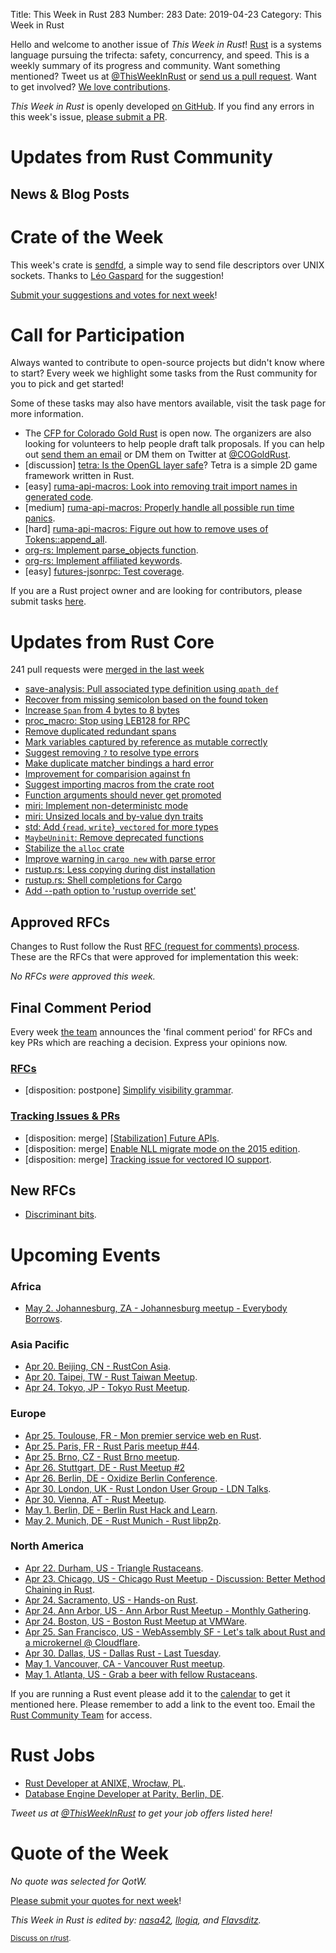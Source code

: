 Title: This Week in Rust 283
Number: 283
Date: 2019-04-23
Category: This Week in Rust

Hello and welcome to another issue of *This Week in Rust*!
[Rust](http://rust-lang.org) is a systems language pursuing the trifecta: safety, concurrency, and speed.
This is a weekly summary of its progress and community.
Want something mentioned? Tweet us at [@ThisWeekInRust](https://twitter.com/ThisWeekInRust) or [send us a pull request](https://github.com/cmr/this-week-in-rust).
Want to get involved? [We love contributions](https://github.com/rust-lang/rust/blob/master/CONTRIBUTING.md).

*This Week in Rust* is openly developed [on GitHub](https://github.com/cmr/this-week-in-rust).
If you find any errors in this week's issue, [please submit a PR](https://github.com/cmr/this-week-in-rust/pulls).

# Updates from Rust Community

## News & Blog Posts

# Crate of the Week

This week's crate is [sendfd](https://github.com/Standard-Cognition/sendfd), a simple way to send file descriptors over UNIX sockets. Thanks to [Léo Gaspard](https://users.rust-lang.org/t/crate-of-the-week/2704/514) for the suggestion!

[Submit your suggestions and votes for next week][submit_crate]!

[submit_crate]: https://users.rust-lang.org/t/crate-of-the-week/2704

# Call for Participation

Always wanted to contribute to open-source projects but didn't know where to start?
Every week we highlight some tasks from the Rust community for you to pick and get started!

Some of these tasks may also have mentors available, visit the task page for more information.

* The [CFP for Colorado Gold Rust](https://cfp.cogoldrust.com/events/cogoldrust-2019) is open now. The organizers are also looking for volunteers to help people draft talk proposals. If you can help out [send them an email](mailto:coloradogoldrust@gmail.com) or DM them on Twitter at [@COGoldRust](https://twitter.com/cogoldrust).
* [discussion] [tetra: Is the OpenGL layer safe](https://github.com/17cupsofcoffee/tetra/issues/117)? Tetra is a simple 2D game framework written in Rust.
* [easy] [ruma-api-macros: Look into removing trait import names in generated code](https://github.com/ruma/ruma-api-macros/issues/16).
* [medium] [ruma-api-macros: Properly handle all possible run time panics](https://github.com/ruma/ruma-api-macros/issues/5).
* [hard] [ruma-api-macros: Figure out how to remove uses of Tokens::append_all](https://github.com/ruma/ruma-api-macros/issues/4).
* [org-rs: Implement parse_objects function](https://github.com/org-rs/org-rs/issues/8).
* [org-rs: Implement affiliated keywords](https://github.com/org-rs/org-rs/issues/11).
* [easy] [futures-jsonrpc: Test coverage](https://github.com/vlopes11/futures-jsonrpc/issues/1).

If you are a Rust project owner and are looking for contributors, please submit tasks [here][guidelines].

[guidelines]: https://users.rust-lang.org/t/twir-call-for-participation/4821

# Updates from Rust Core

241 pull requests were [merged in the last week][merged]

[merged]: https://github.com/search?q=is%3Apr+org%3Arust-lang+is%3Amerged+merged%3A2019-04-08..2019-04-15

* [save-analysis: Pull associated type definition using `qpath_def`](https://github.com/rust-lang/rust/pull/59894)
* [Recover from missing semicolon based on the found token](https://github.com/rust-lang/rust/pull/59866)
* [Increase `Span` from 4 bytes to 8 bytes](https://github.com/rust-lang/rust/pull/59693)
* [proc_macro: Stop using LEB128 for RPC](https://github.com/rust-lang/rust/pull/59820)
* [Remove duplicated redundant spans](https://github.com/rust-lang/rust/pull/59896)
* [Mark variables captured by reference as mutable correctly](https://github.com/rust-lang/rust/pull/59708)
* [Suggest removing `?` to resolve type errors](https://github.com/rust-lang/rust/pull/59859)
* [Make duplicate matcher bindings a hard error](https://github.com/rust-lang/rust/pull/59858)
* [Improvement for comparision against fn](https://github.com/rust-lang/rust/pull/59798)
* [Suggest importing macros from the crate root](https://github.com/rust-lang/rust/pull/59784)
* [Function arguments should never get promoted](https://github.com/rust-lang/rust/pull/59724)
* [miri: Implement non-deterministc mode](https://github.com/rust-lang/miri/pull/683)
* [miri: Unsized locals and by-value dyn traits](https://github.com/rust-lang/rust/pull/59780)
* [std: Add {`read`, `write`}`_vectored` for more types](https://github.com/rust-lang/rust/pull/59852)
* [`MaybeUninit`: Remove deprecated functions](https://github.com/rust-lang/rust/pull/59912)
* [Stabilize the `alloc` crate](https://github.com/rust-lang/rust/pull/59675)
* [Improve warning in `cargo new` with parse error](https://github.com/rust-lang/cargo/pull/6839)
* [rustup.rs: Less copying during dist installation](https://github.com/rust-lang/rustup.rs/pull/1744)
* [rustup.rs: Shell completions for Cargo](https://github.com/rust-lang/rustup.rs/pull/1646)
* [Add --path option to 'rustup override set'](https://github.com/rust-lang/rustup.rs/pull/1524)

## Approved RFCs

Changes to Rust follow the Rust [RFC (request for comments)
process](https://github.com/rust-lang/rfcs#rust-rfcs). These
are the RFCs that were approved for implementation this week:

*No RFCs were approved this week.*

## Final Comment Period

Every week [the team](https://www.rust-lang.org/team.html) announces the
'final comment period' for RFCs and key PRs which are reaching a
decision. Express your opinions now.

### [RFCs](https://github.com/rust-lang/rfcs/labels/final-comment-period)

* [disposition: postpone] [Simplify visibility grammar](https://github.com/rust-lang/rfcs/pull/2640).

### [Tracking Issues & PRs](https://github.com/rust-lang/rust/labels/final-comment-period)

* [disposition: merge] [[Stabilization] Future APIs](https://github.com/rust-lang/rust/issues/59725).
* [disposition: merge] [Enable NLL migrate mode on the 2015 edition](https://github.com/rust-lang/rust/pull/59114).
* [disposition: merge] [Tracking issue for vectored IO support](https://github.com/rust-lang/rust/issues/58452).

## New RFCs

* [Discriminant bits](https://github.com/rust-lang/rfcs/pull/2684).

# Upcoming Events

### Africa

* [May  2. Johannesburg, ZA - Johannesburg meetup - Everybody Borrows](https://www.meetup.com/Johannesburg-Rust-Meetup/events/gpxrtqyzhbcb/).

### Asia Pacific

* [Apr 20. Beijing, CN - RustCon Asia](https://rustcon.asia/).
* [Apr 20. Taipei, TW - Rust Taiwan Meetup](https://www.facebook.com/events/400895290642737/).
* [Apr 24. Tokyo, JP - Tokyo Rust Meetup](https://rust.connpass.com/event/125666/).

### Europe

* [Apr 25. Toulouse, FR - Mon premier service web en Rust](https://www.meetup.com/Toulouse-Rust-Meetup/events/260218832).
* [Apr 25. Paris, FR - Rust Paris meetup #44](https://www.meetup.com/Rust-Paris/events/260443108/).
* [Apr 25. Brno, CZ - Rust Brno meetup](https://rust-brno.github.io/).
* [Apr 26. Stuttgart, DE - Rust Meetup #2](https://gettogether.community/rust-stuttgart/)
* [Apr 26. Berlin, DE - Oxidize Berlin Conference](https://oxidizeconf.com/).
* [Apr 30. London, UK - Rust London User Group - LDN Talks](https://www.meetup.com/Rust-London-User-Group/events/260565918/).
* [Apr 30. Vienna, AT - Rust Meetup](https://www.meetup.com/Rust-Vienna/events/260693863/).
* [May  1. Berlin, DE - Berlin Rust Hack and Learn](https://www.meetup.com/opentechschool-berlin/events/gkkttqyzhbcb/).
* [May  2. Munich, DE - Rust Munich - Rust libp2p](https://www.meetup.com/rust-munich/events/259984522/).

### North America

* [Apr 22. Durham, US - Triangle Rustaceans](https://www.meetup.com/triangle-rustaceans/events/mfglwpyzgbdc/).
* [Apr 23. Chicago, US - Chicago Rust Meetup - Discussion: Better Method Chaining in Rust](https://www.meetup.com/Chicago-Rust-Meetup/events/260321118).
* [Apr 24. Sacramento, US - Hands-on Rust](https://www.meetup.com/Rust-Sacramento/events/260347016/).
* [Apr 24. Ann Arbor, US - Ann Arbor Rust Meetup - Monthly Gathering](https://www.meetup.com/Ann-Arbor-Rust-Meetup/events/vsncvqyzgbgc/).
* [Apr 24. Boston, US - Boston Rust Meetup at VMWare](https://www.meetup.com/BostonRust/events/259966076/).
* [Apr 25. San Francisco, US - WebAssembly SF - Let's talk about Rust and a microkernel @ Cloudflare](https://www.meetup.com/wasmsf/events/260288977/).
* [Apr 30. Dallas, US - Dallas Rust - Last Tuesday](https://www.meetup.com/Dallas-Rust/events/zfgwzmyzgbnc/).
* [May  1. Vancouver, CA - Vancouver Rust meetup](https://www.meetup.com/Vancouver-Rust/events/hjrwvqyzhbcb/).
* [May  1. Atlanta, US - Grab a beer with fellow Rustaceans](https://www.meetup.com/Rust-ATL/events/lgtvsqyzhbcb/).

If you are running a Rust event please add it to the [calendar] to get
it mentioned here. Please remember to add a link to the event too.
Email the [Rust Community Team][community] for access.

[calendar]: https://www.google.com/calendar/embed?src=apd9vmbc22egenmtu5l6c5jbfc%40group.calendar.google.com
[community]: mailto:community-team@rust-lang.org

# Rust Jobs

* [Rust Developer at ANIXE, Wrocław, PL](https://anixe.bamboohr.co.uk/jobs/view.php?id=72).
* [Database Engine Developer at Parity, Berlin, DE](https://www.parity.io/jobs/#berlin-database-engine-developer).

*Tweet us at [@ThisWeekInRust](https://twitter.com/ThisWeekInRust) to get your job offers listed here!*

# Quote of the Week

*No quote was selected for QotW.*

[Please submit your quotes for next week](http://users.rust-lang.org/t/twir-quote-of-the-week/328)!

*This Week in Rust is edited by: [nasa42](https://github.com/nasa42), [llogiq](https://github.com/llogiq), and [Flavsditz](https://github.com/Flavsditz).*

<small>[Discuss on r/rust]().</small>
